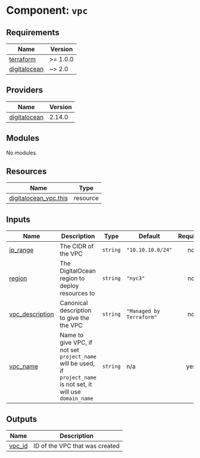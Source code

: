 # Component: `vpc`

<!-- BEGINNING OF PRE-COMMIT-TERRAFORM DOCS HOOK -->
## Requirements

| Name | Version |
|------|---------|
| <a name="requirement_terraform"></a> [terraform](#requirement\_terraform) | >= 1.0.0 |
| <a name="requirement_digitalocean"></a> [digitalocean](#requirement\_digitalocean) | ~> 2.0 |

## Providers

| Name | Version |
|------|---------|
| <a name="provider_digitalocean"></a> [digitalocean](#provider\_digitalocean) | 2.14.0 |

## Modules

No modules.

## Resources

| Name | Type |
|------|------|
| [digitalocean_vpc.this](https://registry.terraform.io/providers/digitalocean/digitalocean/latest/docs/resources/vpc) | resource |

## Inputs

| Name | Description | Type | Default | Required |
|------|-------------|------|---------|:--------:|
| <a name="input_ip_range"></a> [ip\_range](#input\_ip\_range) | The CIDR of the VPC | `string` | `"10.10.10.0/24"` | no |
| <a name="input_region"></a> [region](#input\_region) | The DigitalOcean region to deploy resources to | `string` | `"nyc3"` | no |
| <a name="input_vpc_description"></a> [vpc\_description](#input\_vpc\_description) | Canonical description to give the the VPC | `string` | `"Managed by Terraform"` | no |
| <a name="input_vpc_name"></a> [vpc\_name](#input\_vpc\_name) | Name to give VPC, if not set `project_name` will be used, if `project_name` is not set, it will use `domain_name` | `string` | n/a | yes |

## Outputs

| Name | Description |
|------|-------------|
| <a name="output_vpc_id"></a> [vpc\_id](#output\_vpc\_id) | ID of the VPC that was created |
<!-- END OF PRE-COMMIT-TERRAFORM DOCS HOOK -->
